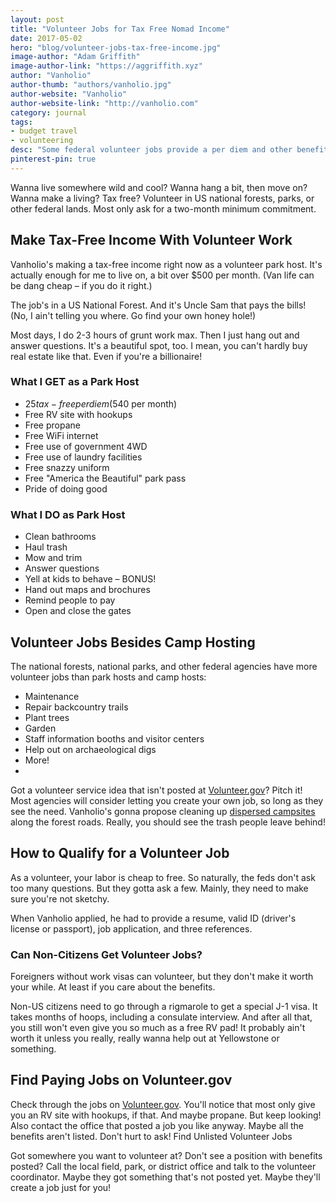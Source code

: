 ```yaml
---
layout: post
title: "Volunteer Jobs for Tax Free Nomad Income"
date: 2017-05-02
hero: "blog/volunteer-jobs-tax-free-income.jpg"
image-author: "Adam Griffith"
image-author-link: "https://aggriffith.xyz"
author: "Vanholio"
author-thumb: "authors/vanholio.jpg"
author-website: "Vanholio"
author-website-link: "http://vanholio.com"
category: journal
tags: 
- budget travel
- volunteering
desc: "Some federal volunteer jobs provide a per diem and other benefits that add up to a living for thrifty rubber tramps."
pinterest-pin: true
---
```


Wanna live somewhere wild and cool? Wanna hang a bit, then move on? Wanna make a living? Tax free? Volunteer in US national forests, parks, or other federal lands. Most only ask for a two-month minimum commitment.


## Make Tax-Free Income With Volunteer Work

Vanholio's making a tax-free income right now as a volunteer park host. It's actually enough for me to live on, a bit over $500 per month. (Van life can be dang cheap – if you do it right.)

The job's in a US National Forest. And it's Uncle Sam that pays the bills! (No, I ain't telling you where. Go find your own honey hole!)

Most days, I do 2-3 hours of grunt work max. Then I just hang out and answer questions. It's a beautiful spot, too. I mean, you can't hardly buy real estate like that. Even if you're a billionaire!

### What I GET as a Park Host

- $25 tax-free per diem ($540 per month)
- Free RV site with hookups
- Free propane
- Free WiFi internet
- Free use of government 4WD
- Free use of laundry facilities
- Free snazzy uniform
- Free "America the Beautiful" park pass
- Pride of doing good

### What I DO as Park Host

- Clean bathrooms
- Haul trash
- Mow and trim
- Answer questions
- Yell at kids to behave – BONUS!
- Hand out maps and brochures
- Remind people to pay
- Open and close the gates

  
## Volunteer Jobs Besides Camp Hosting

The national forests, national parks, and other federal agencies have more volunteer jobs than park hosts and camp hosts:
- Maintenance
- Repair backcountry trails
- Plant trees
- Garden
- Staff information booths and visitor centers
- Help out on archaeological digs
- More!
- 
Got a volunteer service idea that isn't posted at [Volunteer.gov](https://www.volunteer.gov/)? Pitch it! Most agencies will consider letting you create your own job, so long as they see the need. Vanholio's gonna propose cleaning up [dispersed campsites](https://freecampsites.net/dispersed-camping/) along the forest roads. Really, you should see the trash people leave behind!


## How to Qualify for a Volunteer Job

As a volunteer, your labor is cheap to free. So naturally, the feds don't ask too many questions. But they gotta ask a few. Mainly, they need to make sure you're not sketchy.

When Vanholio applied, he had to provide a resume, valid ID (driver's license or passport), job application, and three references.


### Can Non-Citizens Get Volunteer Jobs?

Foreigners without work visas can volunteer, but they don't make it worth your while. At least if you care about the benefits.

Non-US citizens need to go through a rigmarole to get a special J-1 visa. It takes months of hoops, including a consulate interview. And after all that, you still won't even give you so much as a free RV pad! It probably ain't worth it unless you really, really wanna help out at Yellowstone or something.


## Find Paying Jobs on Volunteer.gov

Check through the jobs on [Volunteer.gov](https://www.volunteer.gov/). You'll notice that most only give you an RV site with hookups, if that. And maybe propane. But keep looking! Also contact the office that posted a job you like anyway. Maybe all the benefits aren't listed. Don't hurt to ask!
Find Unlisted Volunteer Jobs

Got somewhere you want to volunteer at? Don't see a position with benefits posted? Call the local field, park, or district office and talk to the volunteer coordinator. Maybe they got something that's not posted yet. Maybe they'll create a job just for you!


